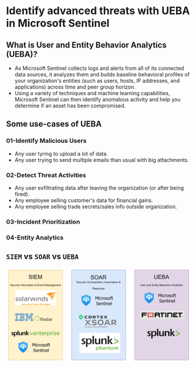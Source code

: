 # Identify advanced threats with UEBA in Microsoft Sentinel

## What is **User** and **Entity** **Behavior** **Analytics** (UEBA)?

- As Microsoft Sentinel collects logs and alerts from all of its connected data sources, it analyzes them and builds baseline behavioral profiles of your organization's entities (such as users, hosts, IP addresses, and applications) across time and peer group horizon.
- Using a variety of techniques and machine learning capabilities, Microsoft Sentinel can then identify anomalous activity and help you determine if an asset has been compromised.

## Some use-cases of UEBA

### 01-Identify Malicious Users

- Any user tyring to upload a lot of data.
- Any user trying to send multiple emails than usual with big attachments.

### 02-Detect Threat Activities

- Any user exfiltrating data after leaving the organization (or after being fired).
- Any employee selling customer's data for financial gains.
- Any employee selling trade secrets/sales info outside organization.

### 03-Incident Prioritization

### 04-Entity Analytics

## `SIEM` vs `SOAR` vs `UEBA`

![siemsoarueba](images/siemsoarueba.png)
